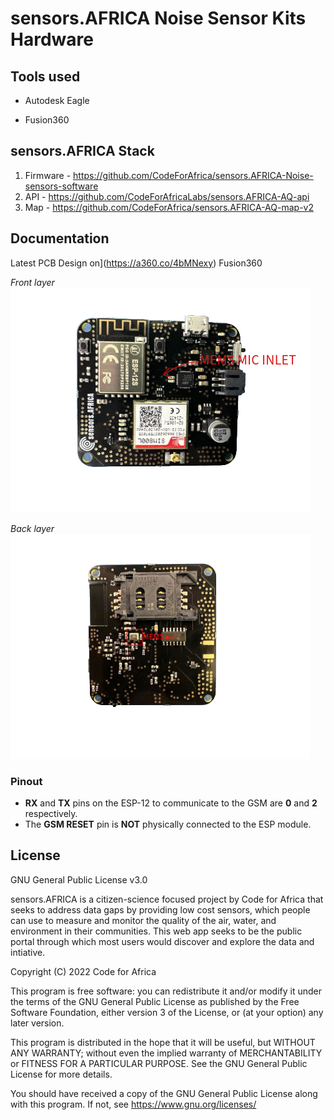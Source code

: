 # sensors.AFRICA Noise Sensor Kits Hardware


## Tools used

* Autodesk Eagle

* Fusion360


## sensors.AFRICA Stack

1. Firmware - https://github.com/CodeForAfrica/sensors.AFRICA-Noise-sensors-software
2. API - https://github.com/CodeForAfricaLabs/sensors.AFRICA-AQ-api
3. Map - https://github.com/CodeForAfrica/sensors.AFRICA-AQ-map-v2


## Documentation

Latest PCB Design on](https://a360.co/4bMNexy) Fusion360

*Front layer*
![Front layer](/images/noise-sensor-front.png) 

*Back layer*
![Back layer](/images/noise-sensor-back.png)

### Pinout 
- **RX** and **TX** pins on the ESP-12 to communicate to the GSM are **0** and **2** respectively.
- The **GSM RESET** pin is **NOT** physically connected to the ESP module.

## License

GNU General Public License v3.0

sensors.AFRICA is a citizen-science focused project by Code for Africa that seeks to address data gaps by providing low cost sensors, which people can use to measure and monitor the quality of the air, water, and environment in their communities. This web app seeks to be the public portal through which most users would discover and explore the data and intiative.

Copyright (C) 2022 Code for Africa

This program is free software: you can redistribute it and/or modify
it under the terms of the GNU General Public License as published by
the Free Software Foundation, either version 3 of the License, or
(at your option) any later version.

This program is distributed in the hope that it will be useful,
but WITHOUT ANY WARRANTY; without even the implied warranty of
MERCHANTABILITY or FITNESS FOR A PARTICULAR PURPOSE. See the
GNU General Public License for more details.

You should have received a copy of the GNU General Public License
along with this program. If not, see <https://www.gnu.org/licenses/>
